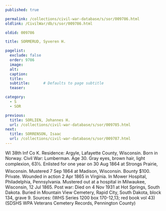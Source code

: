 ```yaml
---
published: true

permalink: /collections/civil-war-database/s/sor/009786.html
oldlink: /CivilWar/db/s/sor/009786.html

oldid: 009786

title: SORMERUD, Syveren H.

pagelist:
  exclude: false
  order: 9786
  image: 
  alt:
  caption:
  title:
  subtitle:      # Defaults to page subtitle
  teaser:

category: 
  - S 
  - SOR

previous:
  title: SORLIEN, Johannes H.
  url: /collections/civil-war-database/s/sor/009785.html  
next:
  title: SORRENSON, Isaac
  url: /collections/civil-war-database/s/sor/009787.html   
---
```

WI 38th Inf Co K. Residence: Argyle, Lafayette County, Wisconsin. Born in Norway. Civil War: Lumberman. Age 30. Gray eyes, brown hair, light complexion, 6&#146;3&frac12;&#148;. Enlisted for one year on 30 Aug 1864 at Strongs Prairie, Wisconsin. Mustered 7 Sep 1864 at Madison, Wisconsin. Bounty $100. Private. Wounded in action 2 Apr 1865 in Virginia. In Mower Hospital, Philadelphia, Pennsylvania. Mustered out at a hospital in Milwaukee, Wisconsin, 12 Jul 1865. Post war: Died on 4 Nov 1931 at Hot Springs, South Dakota. Buried in Mountain View Cemetery, Rapid City, South Dakota, block 134, grave 9. Sources: (WHS Series 1200 box 170-12,13; red book vol 43) (SDSHS WPA Veterans Cemetery Records, Pennington County)